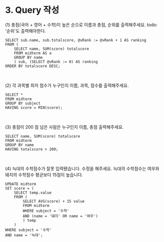 <h1>3. Query 작성</h1>

(1) 총점(국어 + 영어 + 수학)이 높은 순으로 이름과 총점, 순위를 출력해주세요. 
todo: '순위'도 출력해야한다. 
~~~
SELECT sub.name, sub.totalscore, @vRank := @vRank + 1 AS ranking
FROM (
    SELECT name, SUM(score) totalscore
    FROM midterm AS a
    GROUP BY name
    ) sub, (SELECT @vRank := 0) AS ranking
ORDER BY totalscore DESC;
~~~
<br>

(2) 각 과목별 최저 점수가 누구인지 이름, 과목, 점수를 출력해주세요. 
~~~
SELECT *
FROM midterm
GROUP BY subject
HAVING score = MIN(score);
~~~
<br>

(3) 총점이 200 점 넘은 사람은 누구인지 이름, 총점 출력해주세요. 
~~~
SELECT name, SUM(score) totalscore
FROM midterm
GROUP BY name
HAVING totalscore > 200;
~~~
<br>

(4) 늑대의 수학점수가 잘못 입력됐습니다. 수정을 해주세요. 늑대의 수학점수는 여우와 돼지의 수학점수 평균보다 15점이 높습니다.
~~~
UPDATE midterm
SET score = (
    SELECT temp.value     
    FROM (
        SELECT AVG(score) + 15 value 
        FROM midterm 
        WHERE subject = '수학' 
        AND (name = '돼지' OR name = '여우')
        ) temp 
    ) 
WHERE subject = '수학'
AND name = '늑대';
~~~
